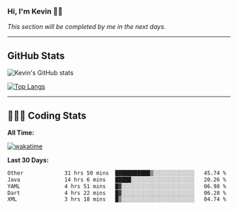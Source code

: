 ### Hi, I'm Kevin 👋🏻

_This section will be completed by me in the next days._


--- 
## GitHub Stats
![Kevin's GitHub stats](https://github-readme-stats.vercel.app/api?username=kevin-kraus&show_icons=true&theme=dark)

[![Top Langs](https://github-readme-stats.vercel.app/api/top-langs/?username=kevin-kraus&layout=compact&theme=dark)]()

---
## 🧑🏻‍💻 Coding Stats

**All Time:**

[![wakatime](https://wakatime.com/badge/user/2ee1869b-72a2-4c21-b5f7-e95432f5a1cf.svg?style=flat)](https://wakatime.com/@2ee1869b-72a2-4c21-b5f7-e95432f5a1cf)

**Last 30 Days:**

<!--START_SECTION:waka-->

```txt
Other             31 hrs 50 mins  ███████████▒░░░░░░░░░░░░░   45.74 %
Java              14 hrs 6 mins   █████░░░░░░░░░░░░░░░░░░░░   20.26 %
YAML              4 hrs 51 mins   █▓░░░░░░░░░░░░░░░░░░░░░░░   06.98 %
Dart              4 hrs 22 mins   █▓░░░░░░░░░░░░░░░░░░░░░░░   06.28 %
XML               3 hrs 18 mins   █▒░░░░░░░░░░░░░░░░░░░░░░░   04.74 %
```

<!--END_SECTION:waka-->
